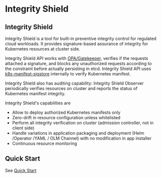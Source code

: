 # Integrity Shield

## Integrity Shield
Integrity Shield is a tool for built-in preventive integrity control for regulated cloud workloads. It provides signature-based assurance of integrity for Kubernetes resources at cluster side.  

Integrity Shield API works with [OPA/Gatekeeper](https://github.com/open-policy-agent/gatekeeper), verifies if the requests attached a signature, and blocks any unauthorized requests according to the constraint before actually persisting in etcd. Integrity Shield API uses [k8s-manifest-sigstore](https://github.com/sigstore/k8s-manifest-sigstore) internally to verify Kubernetes manifest.

Integrity Shield also has auditing capability: Integrity Shield Observer periodically verifies resources on cluster and reports the status of Kubernetes manifest integrity.

Integrity Shield's capabilities are

- Allow to deploy authorized Kubernetes manifests only
- Zero-drift in resource configuration unless whitelisted
- Perform all integrity verification on cluster (admission controller, not in client side)
- Handle variations in application packaging and deployment (Helm /Operator /YAML / OLM Channel) with no modification in app installer
- Continuous resource monitoring

## Quick Start
See [Quick Start](README_QUICK.md)

